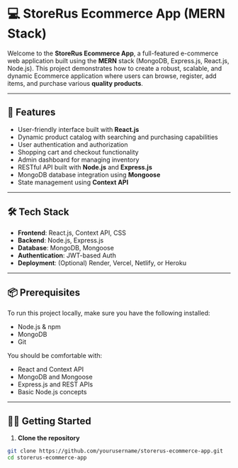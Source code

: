 # 💻 StoreRus Ecommerce App (MERN Stack)

Welcome to the **StoreRus Ecommerce App**, a full-featured e-commerce web application built using the **MERN** stack (MongoDB, Express.js, React.js, Node.js). This project demonstrates how to create a robust, scalable, and dynamic Ecommerce application where users can browse, register, add items, and purchase various **quality products**.

---

## 🚀 Features

- User-friendly interface built with **React.js**
- Dynamic product catalog with searching and purchasing capabilities
- User authentication and authorization
- Shopping cart and checkout functionality
- Admin dashboard for managing inventory
- RESTful API built with **Node.js** and **Express.js**
- MongoDB database integration using **Mongoose**
- State management using **Context API**

---

## 🛠️ Tech Stack

- **Frontend**: React.js, Context API, CSS
- **Backend**: Node.js, Express.js
- **Database**: MongoDB, Mongoose
- **Authentication**: JWT-based Auth
- **Deployment**: (Optional) Render, Vercel, Netlify, or Heroku

---

## 📦 Prerequisites

To run this project locally, make sure you have the following installed:

- Node.js & npm
- MongoDB
- Git

You should be comfortable with:

- React and Context API
- MongoDB and Mongoose
- Express.js and REST APIs
- Basic Node.js concepts

---

## 🧑‍💻 Getting Started

1. **Clone the repository**

```bash
git clone https://github.com/yourusername/storerus-ecommerce-app.git
cd storerus-ecommerce-app
```
